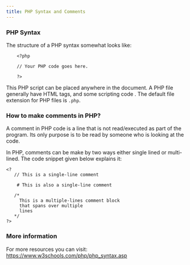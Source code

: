 ```yaml
---
title: PHP Syntax and Comments
---
```


### PHP Syntax

The structure of a PHP syntax somewhat looks like:

```shell
    <?php
    
    // Your PHP code goes here.
    
    ?>
```
This PHP script can be placed anywhere in the document.
A PHP file generally have HTML tags, and some scripting code .
The default file extension for PHP files is `.php`.
 
 ### How to make comments in PHP?
 
A comment in PHP code is a line that is not read/executed as part of the program. Its only purpose is to be read by someone who is looking at the code.

In PHP, comments can be make by two ways either single lined or multi-lined.
The code snippet given below explains it:

```shell
<?
   // This is a single-line comment

    # This is also a single-line comment

   /*
     This is a multiple-lines comment block
     that spans over multiple
     lines
   */
?>
```

### More information

For more resources you can visit: https://www.w3schools.com/php/php_syntax.asp
